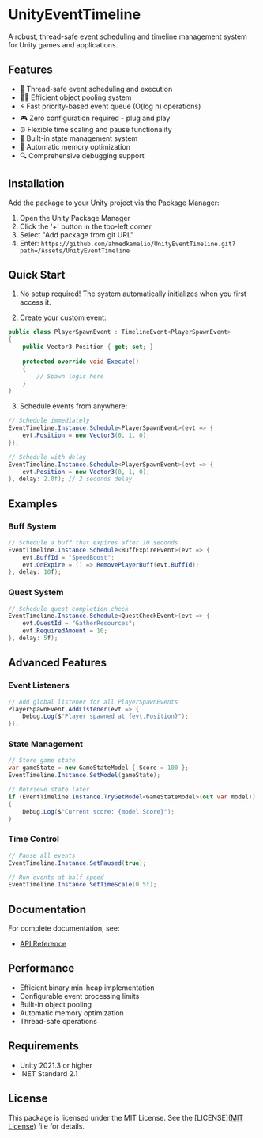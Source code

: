 # UnityEventTimeline

A robust, thread-safe event scheduling and timeline management system for Unity games and applications.

## Features

- 🔄 Thread-safe event scheduling and execution
- 🏊‍♂️ Efficient object pooling system
- ⚡ Fast priority-based event queue (O(log n) operations)
- 🎮 Zero configuration required - plug and play
- ⏰ Flexible time scaling and pause functionality
- 🧬 Built-in state management system
- 🧹 Automatic memory optimization
- 🔍 Comprehensive debugging support

## Installation

Add the package to your Unity project via the Package Manager:

1. Open the Unity Package Manager
2. Click the '+' button in the top-left corner
3. Select "Add package from git URL"
4. Enter: `https://github.com/ahmedkamalio/UnityEventTimeline.git?path=/Assets/UnityEventTimeline`

## Quick Start

1. No setup required! The system automatically initializes when you first access it.

2. Create your custom event:

```csharp
public class PlayerSpawnEvent : TimelineEvent<PlayerSpawnEvent>
{
    public Vector3 Position { get; set; }
    
    protected override void Execute()
    {
        // Spawn logic here
    }
}
```

3. Schedule events from anywhere:

```csharp
// Schedule immediately
EventTimeline.Instance.Schedule<PlayerSpawnEvent>(evt => {
    evt.Position = new Vector3(0, 1, 0);
});

// Schedule with delay
EventTimeline.Instance.Schedule<PlayerSpawnEvent>(evt => {
    evt.Position = new Vector3(0, 1, 0);
}, delay: 2.0f); // 2 seconds delay
```

## Examples

### Buff System

```csharp
// Schedule a buff that expires after 10 seconds
EventTimeline.Instance.Schedule<BuffExpireEvent>(evt => {
    evt.BuffId = "SpeedBoost";
    evt.OnExpire = () => RemovePlayerBuff(evt.BuffId);
}, delay: 10f);
```

### Quest System

```csharp
// Schedule quest completion check
EventTimeline.Instance.Schedule<QuestCheckEvent>(evt => {
    evt.QuestId = "GatherResources";
    evt.RequiredAmount = 10;
}, delay: 5f);
```

## Advanced Features

### Event Listeners

```csharp
// Add global listener for all PlayerSpawnEvents
PlayerSpawnEvent.AddListener(evt => {
    Debug.Log($"Player spawned at {evt.Position}");
});
```

### State Management

```csharp
// Store game state
var gameState = new GameStateModel { Score = 100 };
EventTimeline.Instance.SetModel(gameState);

// Retrieve state later
if (EventTimeline.Instance.TryGetModel<GameStateModel>(out var model))
{
    Debug.Log($"Current score: {model.Score}");
}
```

### Time Control

```csharp
// Pause all events
EventTimeline.Instance.SetPaused(true);

// Run events at half speed
EventTimeline.Instance.SetTimeScale(0.5f);
```

## Documentation

For complete documentation, see:

- [API Reference](https://github.com/ahmedkamalio/UnityEventTimeline/blob/main/Assets/UnityEventTimeline/Documentation~/UnityEventTimeline.md)

## Performance

- Efficient binary min-heap implementation
- Configurable event processing limits
- Built-in object pooling
- Automatic memory optimization
- Thread-safe operations

## Requirements

- Unity 2021.3 or higher
- .NET Standard 2.1

## License

This package is licensed under
the MIT License. See
the [LICENSE]([MIT License](https://github.com/ahmedkamalio/UnityEventTimeline/blob/main/Assets/UnityEventTimeline/LICENSE))
file for details.

